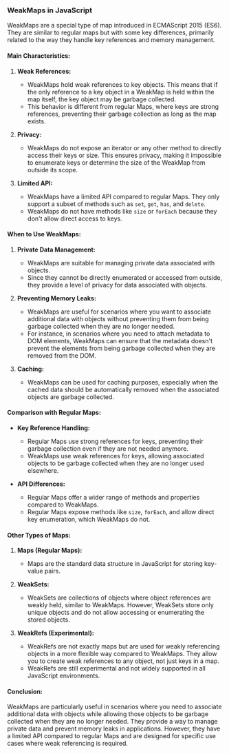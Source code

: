 ### WeakMaps in JavaScript

WeakMaps are a special type of map introduced in ECMAScript 2015 (ES6). They are similar to regular maps but with some key differences, primarily related to the way they handle key references and memory management.

#### Main Characteristics:

1. **Weak References:**
   - WeakMaps hold weak references to key objects. This means that if the only reference to a key object in a WeakMap is held within the map itself, the key object may be garbage collected.
   - This behavior is different from regular Maps, where keys are strong references, preventing their garbage collection as long as the map exists.

2. **Privacy:**
   - WeakMaps do not expose an iterator or any other method to directly access their keys or size. This ensures privacy, making it impossible to enumerate keys or determine the size of the WeakMap from outside its scope.

3. **Limited API:**
   - WeakMaps have a limited API compared to regular Maps. They only support a subset of methods such as `set`, `get`, `has`, and `delete`.
   - WeakMaps do not have methods like `size` or `forEach` because they don't allow direct access to keys.

#### When to Use WeakMaps:

1. **Private Data Management:**
   - WeakMaps are suitable for managing private data associated with objects.
   - Since they cannot be directly enumerated or accessed from outside, they provide a level of privacy for data associated with objects.

2. **Preventing Memory Leaks:**
   - WeakMaps are useful for scenarios where you want to associate additional data with objects without preventing them from being garbage collected when they are no longer needed.
   - For instance, in scenarios where you need to attach metadata to DOM elements, WeakMaps can ensure that the metadata doesn't prevent the elements from being garbage collected when they are removed from the DOM.

3. **Caching:**
   - WeakMaps can be used for caching purposes, especially when the cached data should be automatically removed when the associated objects are garbage collected.

#### Comparison with Regular Maps:

- **Key Reference Handling:**
  - Regular Maps use strong references for keys, preventing their garbage collection even if they are not needed anymore.
  - WeakMaps use weak references for keys, allowing associated objects to be garbage collected when they are no longer used elsewhere.

- **API Differences:**
  - Regular Maps offer a wider range of methods and properties compared to WeakMaps.
  - Regular Maps expose methods like `size`, `forEach`, and allow direct key enumeration, which WeakMaps do not.

#### Other Types of Maps:

1. **Maps (Regular Maps):**
   - Maps are the standard data structure in JavaScript for storing key-value pairs.

2. **WeakSets:**
   - WeakSets are collections of objects where object references are weakly held, similar to WeakMaps. However, WeakSets store only unique objects and do not allow accessing or enumerating the stored objects.

3. **WeakRefs (Experimental):**
   - WeakRefs are not exactly maps but are used for weakly referencing objects in a more flexible way compared to WeakMaps. They allow you to create weak references to any object, not just keys in a map.
   - WeakRefs are still experimental and not widely supported in all JavaScript environments.

#### Conclusion:

WeakMaps are particularly useful in scenarios where you need to associate additional data with objects while allowing those objects to be garbage collected when they are no longer needed. They provide a way to manage private data and prevent memory leaks in applications. However, they have a limited API compared to regular Maps and are designed for specific use cases where weak referencing is required.
